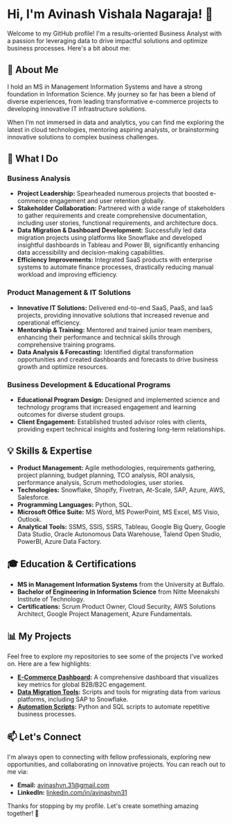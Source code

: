 # Hi, I'm Avinash Vishala Nagaraja! 👋

Welcome to my GitHub profile! I'm a results-oriented Business Analyst with a passion for leveraging data to drive impactful solutions and optimize business processes. Here's a bit about me:

## 🌟 About Me

I hold an MS in Management Information Systems and have a strong foundation in Information Science. My journey so far has been a blend of diverse experiences, from leading transformative e-commerce projects to developing innovative IT infrastructure solutions.

When I’m not immersed in data and analytics, you can find me exploring the latest in cloud technologies, mentoring aspiring analysts, or brainstorming innovative solutions to complex business challenges.

## 🚀 What I Do

### Business Analysis
- **Project Leadership:** Spearheaded numerous projects that boosted e-commerce engagement and user retention globally.
- **Stakeholder Collaboration:** Partnered with a wide range of stakeholders to gather requirements and create comprehensive documentation, including user stories, functional requirements, and architecture docs.
- **Data Migration & Dashboard Development:** Successfully led data migration projects using platforms like Snowflake and developed insightful dashboards in Tableau and Power BI, significantly enhancing data accessibility and decision-making capabilities.
- **Efficiency Improvements:** Integrated SaaS products with enterprise systems to automate finance processes, drastically reducing manual workload and improving efficiency.

### Product Management & IT Solutions
- **Innovative IT Solutions:** Delivered end-to-end SaaS, PaaS, and IaaS projects, providing innovative solutions that increased revenue and operational efficiency.
- **Mentorship & Training:** Mentored and trained junior team members, enhancing their performance and technical skills through comprehensive training programs.
- **Data Analysis & Forecasting:** Identified digital transformation opportunities and created dashboards and forecasts to drive business growth and optimize resources.

### Business Development & Educational Programs
- **Educational Program Design:** Designed and implemented science and technology programs that increased engagement and learning outcomes for diverse student groups.
- **Client Engagement:** Established trusted advisor roles with clients, providing expert technical insights and fostering long-term relationships.

## 💡 Skills & Expertise

- **Product Management:** Agile methodologies, requirements gathering, project planning, budget planning, TCO analysis, ROI analysis, performance analysis, Scrum methodologies, user stories.
- **Technologies:** Snowflake, Shopify, Fivetran, At-Scale, SAP, Azure, AWS, Salesforce.
- **Programming Languages:** Python, SQL.
- **Microsoft Office Suite:** MS Word, MS PowerPoint, MS Excel, MS Visio, Outlook.
- **Analytical Tools:** SSMS, SSIS, SSRS, Tableau, Google Big Query, Google Data Studio, Oracle Autonomous Data Warehouse, Talend Open Studio, PowerBI, Azure Data Factory.

## 🎓 Education & Certifications

- **MS in Management Information Systems** from the University at Buffalo.
- **Bachelor of Engineering in Information Science** from Nitte Meenakshi Institute of Technology.
- **Certifications:** Scrum Product Owner, Cloud Security, AWS Solutions Architect, Google Project Management, Azure Fundamentals.

## 📊 My Projects

Feel free to explore my repositories to see some of the projects I’ve worked on. Here are a few highlights:

- **[E-Commerce Dashboard](#):** A comprehensive dashboard that visualizes key metrics for global B2B/B2C engagement.
- **[Data Migration Tools](#):** Scripts and tools for migrating data from various platforms, including SAP to Snowflake.
- **[Automation Scripts](#):** Python and SQL scripts to automate repetitive business processes.

## 📫 Let's Connect

I'm always open to connecting with fellow professionals, exploring new opportunities, and collaborating on innovative projects. You can reach out to me via:

- **Email:** avinashvn.31@gmail.com
- **LinkedIn:** [linkedin.com/in/avinashvn31](https://www.linkedin.com/in/avinashvn31)

Thanks for stopping by my profile. Let's create something amazing together! 🚀
